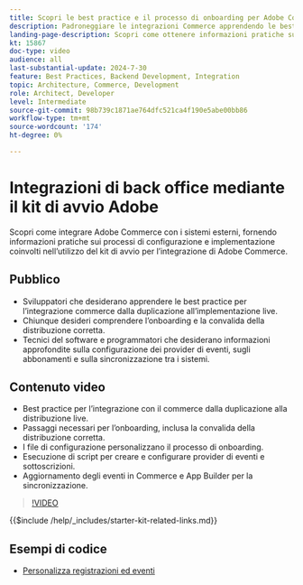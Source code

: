 ```yaml
---
title: Scopri le best practice e il processo di onboarding per Adobe Commerce Integration Starter Kit.
description: Padroneggiare le integrazioni Commerce apprendendo le best practice e i suggerimenti di onboarding con Adobe Starter Kit.
landing-page-description: Scopri come ottenere informazioni pratiche sui processi di configurazione, installazione e implementazione necessari con il kit di avvio.
kt: 15867
doc-type: video
audience: all
last-substantial-update: 2024-7-30
feature: Best Practices, Backend Development, Integration
topic: Architecture, Commerce, Development
role: Architect, Developer
level: Intermediate
source-git-commit: 98b739c1871ae764dfc521ca4f190e5abe00bb86
workflow-type: tm+mt
source-wordcount: '174'
ht-degree: 0%

---
```


# Integrazioni di back office mediante il kit di avvio Adobe

Scopri come integrare Adobe Commerce con i sistemi esterni, fornendo informazioni pratiche sui processi di configurazione e implementazione coinvolti nell’utilizzo del kit di avvio per l’integrazione di Adobe Commerce.

## Pubblico

* Sviluppatori che desiderano apprendere le best practice per l’integrazione commerce dalla duplicazione all’implementazione live.
* Chiunque desideri comprendere l’onboarding e la convalida della distribuzione corretta.
* Tecnici del software e programmatori che desiderano informazioni approfondite sulla configurazione dei provider di eventi, sugli abbonamenti e sulla sincronizzazione tra i sistemi.

## Contenuto video

* Best practice per l’integrazione con il commerce dalla duplicazione alla distribuzione live.
* Passaggi necessari per l’onboarding, inclusa la convalida della distribuzione corretta.
* I file di configurazione personalizzano il processo di onboarding.
* Esecuzione di script per creare e configurare provider di eventi e sottoscrizioni.
* Aggiornamento degli eventi in Commerce e App Builder per la sincronizzazione.

>[!VIDEO](https://video.tv.adobe.com/v/3452780?learn=on&captions=ita)

{{$include /help/_includes/starter-kit-related-links.md}}

## Esempi di codice

* [Personalizza registrazioni ed eventi](https://github.com/adobe/adobe-commerce-samples/tree/main/starter-kit/customize-registrations-and-events)